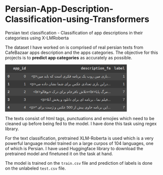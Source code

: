 # Persian-App-Description-Classification-using-Transformers
Persian text classification - Classification of app descriptions in their categoriess using X-LMRoberta


The dataset I have worked on is comprised of real persian texts from CafeBazaar apps description and the apps categories. The objective for this projects is to **predict app categories** as accurately as possible. 

<img src="img/dataset.png" alt="Logo" width="400" align="center"/>

The texts consist of html tags, punctuations and emojies which need to be cleaned up before being fed to the model. I have done this task using regex library.

For the text classification, pretrained XLM-Roberta is used which is a very powerful language model trained on a large curpos of 104 languages, one of which is Persian. I have used Huggingface library to download the pretrained model and finetuned it on the task at hand.

The model is trained on the <code>train.csv</code> file and prediction of labels is done on the unlabeled <code>test.csv</code> file.